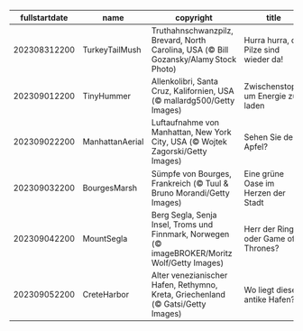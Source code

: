 |fullstartdate|name|copyright|title|image|
|--|--|--|--|--|
202308312200|TurkeyTailMush|Truthahnschwanzpilz, Brevard, North Carolina, USA (© Bill Gozansky/Alamy Stock Photo)|Hurra hurra, die Pilze sind wieder da!|![](/de-DE/2023/09/202308312200TurkeyTailMush.jpg)|
202309012200|TinyHummer|Allenkolibri, Santa Cruz, Kalifornien, USA (© mallardg500/Getty Images)|Zwischenstopp, um Energie zu laden|![](/de-DE/2023/09/202309012200TinyHummer.jpg)|
202309022200|ManhattanAerial|Luftaufnahme von Manhattan, New York City, USA (© Wojtek Zagorski/Getty Images)|Sehen Sie den Apfel?|![](/de-DE/2023/09/202309022200ManhattanAerial.jpg)|
202309032200|BourgesMarsh|Sümpfe von Bourges, Frankreich (© Tuul & Bruno Morandi/Getty Images)|Eine grüne Oase im Herzen der Stadt|![](/de-DE/2023/09/202309032200BourgesMarsh.jpg)|
202309042200|MountSegla|Berg Segla, Senja Insel, Troms und Finnmark, Norwegen (© imageBROKER/Moritz Wolf/Getty Images)|Herr der Ringe oder Game of Thrones?|![](/de-DE/2023/09/202309042200MountSegla.jpg)|
202309052200|CreteHarbor|Alter venezianischer Hafen, Rethymno, Kreta, Griechenland (© Gatsi/Getty Images)|Wo liegt dieser antike Hafen?|![](/de-DE/2023/09/202309052200CreteHarbor.jpg)|
